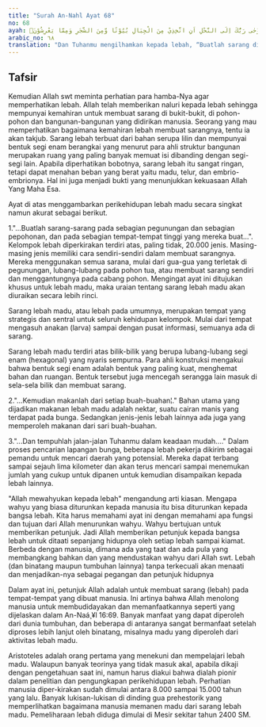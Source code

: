 ```yaml
---
title: "Surah An-Nahl Ayat 68"
no: 68
ayah: وَاَوْحٰى رَبُّكَ اِلَى النَّحْلِ اَنِ اتَّخِذِيْ مِنَ الْجِبَالِ بُيُوْتًا وَّمِنَ الشَّجَرِ وَمِمَّا يَعْرِشُوْنَۙ
arabic_no: ٦٨
translation: "Dan Tuhanmu mengilhamkan kepada lebah, “Buatlah sarang di gunung-gunung, di pohon-pohon kayu, dan di tempat-tempat yang dibikin manusia,"
---
```


## Tafsir

Kemudian Allah swt meminta perhatian para hamba-Nya agar memperhatikan lebah. Allah telah memberikan naluri kepada lebah sehingga mempunyai kemahiran untuk membuat sarang di bukit-bukit, di pohon-pohon dan bangunan-bangunan yang didirikan manusia. Seorang yang mau memperhatikan bagaimana kemahiran lebah membuat sarangnya, tentu ia akan takjub. Sarang lebah terbuat dari bahan serupa lilin dan mempunyai bentuk segi enam berangkai yang menurut para ahli struktur bangunan merupakan ruang yang paling banyak memuat isi dibanding dengan segi-segi lain. Apabila diperhatikan bobotnya, sarang lebah itu sangat ringan, tetapi dapat menahan beban yang berat yaitu madu, telur, dan embrio-embrionya. Hal ini juga menjadi bukti yang menunjukkan kekuasaan Allah Yang Maha Esa.

Ayat di atas menggambarkan perikehidupan lebah madu secara singkat namun akurat sebagai berikut.

1."...Buatlah sarang-sarang pada sebagian pegunungan dan sebagian pepohonan, dan pada sebagian tempat-tempat tinggi yang mereka buat...". Kelompok lebah diperkirakan terdiri atas, paling tidak, 20.000 jenis. Masing-masing jenis memiliki cara sendiri-sendiri dalam membuat sarangnya. Mereka menggunakan semua sarana, mulai dari gua-gua yang terletak di pegunungan, lubang-lubang pada pohon tua, atau membuat sarang sendiri dan menggantungnya pada cabang pohon. Mengingat ayat ini ditujukan khusus untuk lebah madu, maka uraian tentang sarang lebah madu akan diuraikan secara lebih rinci. 

Sarang lebah madu, atau lebah pada umumnya, merupakan tempat yang strategis dan sentral untuk seluruh kehidupan kelompok. Mulai dari tempat mengasuh anakan (larva) sampai dengan pusat informasi, semuanya ada di sarang.

Sarang lebah madu terdiri atas bilik-bilik yang berupa lubang-lubang segi enam (hexagonal) yang nyaris sempurna. Para ahli konstruksi mengakui bahwa bentuk segi enam adalah bentuk yang paling kuat, menghemat bahan dan ruangan. Bentuk tersebut juga mencegah serangga lain masuk di sela-sela bilik dan membuat sarang. 

2."...Kemudian makanlah dari setiap buah-buahan¦." Bahan utama yang dijadikan makanan lebah madu adalah nektar, suatu cairan manis yang terdapat pada bunga. Sedangkan jenis-jenis lebah lainnya ada juga yang memperoleh makanan dari sari buah-buahan. 

3."...Dan tempuhlah jalan-jalan Tuhanmu dalam keadaan mudah...." Dalam proses pencarian lapangan bunga, beberapa lebah pekerja dikirim sebagai pemandu untuk mencari daerah yang potensial. Mereka dapat terbang sampai sejauh lima kilometer dan akan terus mencari sampai menemukan jumlah yang cukup untuk dipanen untuk kemudian disampaikan kepada lebah lainnya.

"Allah mewahyukan kepada lebah" mengandung arti kiasan. Mengapa wahyu yang biasa diturunkan kepada manusia itu bisa diturunkan kepada bangsa lebah. Kita harus memahami ayat ini dengan memahami apa fungsi dan tujuan dari Allah menurunkan wahyu. Wahyu bertujuan untuk memberikan petunjuk. Jadi Allah memberikan petunjuk kepada bangsa lebah untuk ditaati sepanjang hidupnya oleh setiap lebah sampai kiamat. Berbeda dengan manusia, dimana ada yang taat dan ada pula yang membangkang bahkan dan yang mendustakan wahyu dari Allah swt. Lebah (dan binatang maupun tumbuhan lainnya) tanpa terkecuali akan menaati dan menjadikan-nya sebagai pegangan dan petunjuk hidupnya 

Dalam ayat ini, petunjuk Allah adalah untuk membuat sarang (lebah) pada tempat-tempat yang dibuat manusia. Ini artinya bahwa Allah menolong manusia untuk membudidayakan dan memanfaatkannya seperti yang dijelaskan dalam An-Naá¸¥l 16:69. Banyak manfaat yang dapat diperoleh dari dunia tumbuhan, dan beberapa di antaranya sangat bermanfaat setelah diproses lebih lanjut oleh binatang, misalnya madu yang diperoleh dari aktivitas lebah madu. 

Aristoteles adalah orang pertama yang menekuni dan mempelajari lebah madu. Walaupun banyak teorinya yang tidak masuk akal, apabila dikaji dengan pengetahuan saat ini, namun harus diakui bahwa dialah pionir dalam penelitian dan pengungkapan perikehidupan lebah. Perhatian manusia diper-kirakan sudah dimulai antara 8.000 sampai 15.000 tahun yang lalu. Banyak lukisan-lukisan di dinding gua prehestorik yang memperlihatkan bagaimana manusia memanen madu dari sarang lebah madu. Pemeliharaan lebah diduga dimulai di Mesir sekitar tahun 2400 SM.